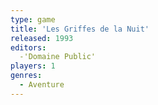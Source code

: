 ```yaml
---
type: game
title: 'Les Griffes de la Nuit'
released: 1993
editors: 
  -'Domaine Public'
players: 1
genres:
  - Aventure
---
```

